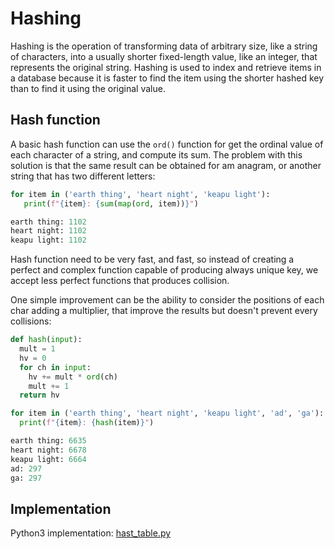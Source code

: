 # Hashing

Hashing is the operation of transforming data of arbitrary size, like a string of characters, into a usually shorter fixed-length value, like an integer, that represents the original string. Hashing is used to index and retrieve items in a database because it is faster to find the item using the shorter hashed key than to find it using the original value.

## Hash function

A basic hash function can use the `ord()` function for get the ordinal value of each character of a string, and compute its sum. The problem with this solution is that the same result can be obtained for am anagram, or another string that has two different letters:

```python
for item in ('earth thing', 'heart night', 'keapu light'):
   print(f"{item}: {sum(map(ord, item))}")

earth thing: 1102
heart night: 1102
keapu light: 1102
```

Hash function need to be very fast, and fast, so instead of creating a perfect and complex function capable of producing always unique key, we accept less perfect functions that produces collision.

One simple improvement can be the ability to consider the positions of each char adding a multiplier, that improve the results but doesn't prevent every collisions:

```python
def hash(input):
  mult = 1
  hv = 0
  for ch in input:
    hv += mult * ord(ch)
    mult += 1
  return hv

for item in ('earth thing', 'heart night', 'keapu light', 'ad', 'ga'):
  print(f"{item}: {hash(item)}")

earth thing: 6635
heart night: 6678
keapu light: 6664
ad: 297
ga: 297
```

## Implementation

Python3 implementation: [hast_table.py](../solutions/hast_table.py)
